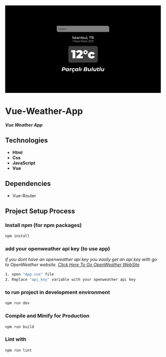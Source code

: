 ![vue_weather_app_1366x768_poster](./git-images/vue_weather_app_1366x768_poster.png)

# Vue-Weather-App

**_Vue Weather App_**

## Technologies

-   **Html**
-   **Css**
-   **JavaScript**
-   **Vue**

## Dependencies

-   Vue-Router

## Project Setup Process

### Install npm (for npm packages)

```sh
npm install
```

### add your openweather api key (to use app)

_if you dont have an openweather api key you easily get an api key with go to OpenWeather website. [Click Here To Go OpenWeather WebSite](https://openweathermap.org/)_

```sh
1. open "App.vue" file
2. Replace "api_key" variable with your openweather api key
```

### to run project in development environment

```sh
npm run dev
```

### Compile and Minify for Production

```sh
npm run build
```

### Lint with

```sh
npm run lint
```

